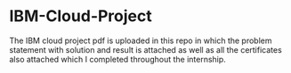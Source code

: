 # IBM-Cloud-Project
The IBM cloud project pdf is uploaded in this repo in which the problem statement with solution and result is attached as well as all the certificates also attached which I completed throughout the internship.
